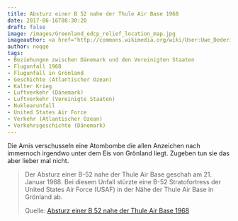 ```yaml
---
title: Absturz einer B 52 nahe der Thule Air Base 1968
date: 2017-06-16T08:30:20
draft: false
image: /images/Greenland_edcp_relief_location_map.jpg
imageauthor: <a href="http://commons.wikimedia.org/wiki/User:Uwe_Dedering" title="User:Uwe Dedering">Uwe Dedering</a>
author: noqqe
tags:
- Beziehungen zwischen Dänemark und den Vereinigten Staaten
- Flugunfall 1968
- Flugunfall in Grönland
- Geschichte (Atlantischer Ozean)
- Kalter Krieg
- Luftverkehr (Dänemark)
- Luftverkehr (Vereinigte Staaten)
- Nuklearunfall
- United States Air Force
- Verkehr (Atlantischer Ozean)
- Verkehrsgeschichte (Dänemark)
---
```


Die Amis verschusseln eine Atombombe die allen Anzeichen nach immernoch
irgendwo unter dem Eis von Grönland liegt. Zugeben tun sie das aber lieber
mal nicht.

> Der Absturz einer B-52 nahe der Thule Air Base geschah am 21. Januar
> 1968. Bei diesem Unfall stürzte eine B-52 Stratofortress der United
> States Air Force (USAF) in der Nähe der Thule Air Base in Grönland ab.
>
> Quelle: [Absturz einer B 52 nahe der Thule Air Base 1968](https://de.wikipedia.org/wiki/Absturz_einer_B-52_nahe_der_Thule_Air_Base_1968)